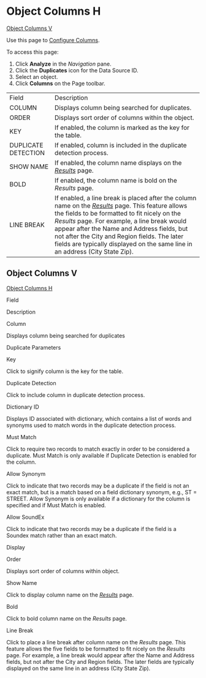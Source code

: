 # Object Columns H

[Object Columns V](#Object_Columns_V)

<div class="use">

Use this page to [Configure
Columns](../Use_Cases/Configure_Columns.htm).

</div>

To access this page:

1.  Click **Analyze** in the *Navigation* pane.
2.  Click the **Duplicates** icon for the Data Source ID.
3.  Select an object.
4.  Click **Columns** on the Page
toolbar.

|                     |                                                                                                                                                                                                                                                                                                                                                                                                  |
| ------------------- | ------------------------------------------------------------------------------------------------------------------------------------------------------------------------------------------------------------------------------------------------------------------------------------------------------------------------------------------------------------------------------------------------ |
| Field               | Description                                                                                                                                                                                                                                                                                                                                                                                      |
| COLUMN              | Displays column being searched for duplicates.                                                                                                                                                                                                                                                                                                                                                   |
| ORDER               | Displays sort order of columns within the object.                                                                                                                                                                                                                                                                                                                                                |
| KEY                 | If enabled, the column is marked as the key for the table.                                                                                                                                                                                                                                                                                                                                       |
| DUPLICATE DETECTION | If enabled, column is included in the duplicate detection process.                                                                                                                                                                                                                                                                                                                               |
| SHOW NAME           | If enabled, the column name displays on the *[Results](Results.htm)* page.                                                                                                                                                                                                                                                                                                                       |
| BOLD                | If enabled, the column name is bold on the *Results* page.                                                                                                                                                                                                                                                                                                                                       |
| LINE BREAK          | If enabled, a line break is placed after the column name on the *[Results](Results.htm)* page. This feature allows the fields to be formatted to fit nicely on the *Results* page. For example, a line break would appear after the Name and Address fields, but not after the City and Region fields. The later fields are typically displayed on the same line in an address (City State Zip). |

## <span id="Object_Columns_V"></span>Object Columns V

[Object Columns H](#)

Field

Description

Column

Displays column being searched for duplicates

Duplicate Parameters

Key

Click to signify column is the key for the table.

Duplicate Detection

Click to include column in duplicate detection process.

Dictionary ID

Displays ID associated with dictionary, which contains a list of words
and synonyms used to match words in the duplicate detection process.

Must Match

Click to require two records to match exactly in order to be considered
a duplicate. Must Match is only available if Duplicate Detection is
enabled for the column.

Allow Synonym

Click to indicate that two records may be a duplicate if the field is
not an exact match, but is a match based on a field dictionary synonym,
e.g., ST = STREET. Allow Synonym is only available if a dictionary for
the column is specified and if Must Match is enabled.

Allow SoundEx

Click to indicate that two records may be a duplicate if the field is a
Soundex match rather than an exact match.

Display

Order

Displays sort order of columns within object.

Show Name

Click to display column name on the *[Results](Results.htm)* page.

Bold

Click to bold column name on the *Results* page.

Line Break

Click to place a line break after column name on the *Results* page.
This feature allows the five fields to be formatted to fit nicely on the
*Results* page. For example, a line break would appear after the Name
and Address fields, but not after the City and Region fields. The later
fields are typically displayed on the same line in an address (City
State Zip).
